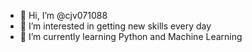 - 👋 Hi, I’m @cjv071088
- 👀 I’m interested in getting new skills every day
- 🌱 I’m currently learning Python and Machine Learning


<!---
cjv071088/cjv071088 is a ✨ special ✨ repository because its `README.md` (this file) appears on your GitHub profile.
You can click the Preview link to take a look at your changes.
--->
